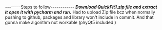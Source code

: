 --------Steps to follow------------
***Download QuickFit1.zip file and extract it open it with pycharm and run.***
Had to upload Zip file bcz when normally pushing to github,  packages and library won't include in commit. 
And that gonna make algorithm not workable (phyQt5 included )
